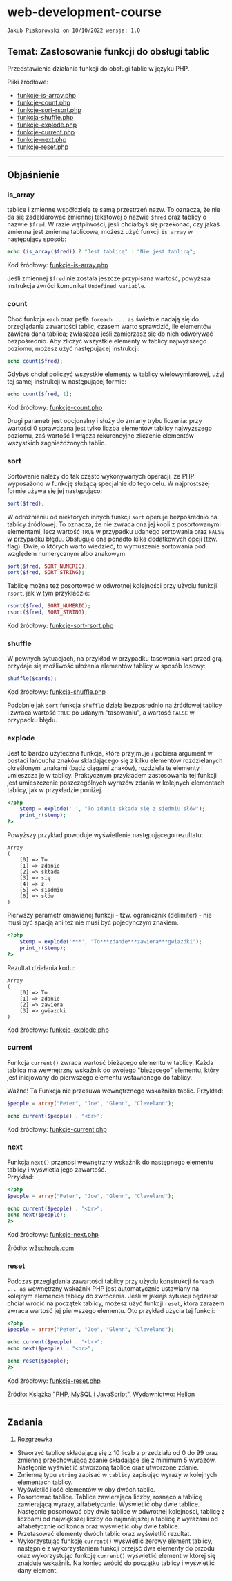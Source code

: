 # web-development-course

`Jakub Piskorowski on 10/10/2022 wersja: 1.0`

## Temat: Zastosowanie funkcji do obsługi tablic

Przedstawienie działania funkcji do obsługi tablic w języku PHP.

Pliki źródłowe:
- [funkcje-is-array.php](funkcje-is-array.php)
- [funkcje-count.php](funkcje-count.php)
- [funkcje-sort-rsort.php](funkcje-sort-rsort.php)
- [funkcja-shuffle.php](funkcje-shuffle.php)
- [funkcje-explode.php](funkcje-explode.php)
- [funkcje-current.php](funkcje-current.php)
- [funkcje-next.php](funkcje-next.php)
- [funkcje-reset.php](funkcja-reset.php)

---

## Objaśnienie

### is_array

tablice i zmienne współdzielą tę samą przestrzeń nazw. To oznacza, że nie da się zadeklarować zmiennej tekstowej o nazwie `$fred` oraz tablicy o nazwie `$fred`. W razie wątpliwości, jeśli chciałbyś się przekonać, czy jakaś zmienna jest zmienną tablicową, możesz użyć funkcji `is_array` w następujący sposób:
``` PHP
echo (is_array($fred)) ? "Jest tablicą" : "Nie jest tablicą";
```
Kod źródłowy: [funkcje-is-array.php](funkcje-is-array.php)

Jeśli zmiennej `$fred` nie została jeszcze przypisana wartość, powyższa instrukcja zwróci komunikat `Undefined variable`.

### count

Choć funkcja `each` oraz pętla `foreach ... as` świetnie nadają się do przeglądania zawartości tablic, czasem warto sprawdzić, ile elementów zawiera dana tablica; zwłaszcza jeśli zamierzasz się do nich odwoływać bezpośrednio. Aby zliczyć wszystkie elementy w tablicy najwyższego poziomu, możesz użyć następującej instrukcji:
``` PHP
echo count($fred);
```

Gdybyś chciał policzyć wszystkie elementy w tablicy wielowymiarowej, użyj tej samej instrukcji w następującej formie:
``` PHP
echo count($fred, 1);
```
Kod źródłowy: [funkcje-count.php](funkcje-count.php)

Drugi parametr jest opcjonalny i służy do zmiany trybu liczenia: przy wartości 0 sprawdzana jest tylko liczba elementów tablicy najwyższego poziomu, zaś wartość 1 włącza rekurencyjne zliczenie elementów wszystkich zagnieżdżonych tablic.

### sort

Sortowanie należy do tak często wykonywanych operacji, że PHP wyposażono w funkcję służącą specjalnie do tego celu. W najprostszej formie używa się jej następująco:
``` PHP
sort($fred);
```

W odróżnieniu od niektórych innych funkcji `sort` operuje bezpośrednio na tablicy źródłowej. To oznacza, że nie zwraca ona jej kopii z posortowanymi elementami, lecz wartość `TRUE` w przypadku udanego sortowania oraz `FALSE` w przypadku błędu. Obsługuje ona ponadto kilka dodatkowych opcji (tzw. flag). Dwie, o których warto wiedzieć, to wymuszenie sortowania pod względem numerycznym albo znakowym:
``` PHP
sort($fred, SORT_NUMERIC);
sort($fred, SORT_STRING);
```

Tablicę można też posortować w odwrotnej kolejności przy użyciu funkcji `rsort`, jak w tym przykładzie:
``` PHP
rsort($fred, SORT_NUMERIC);
rsort($fred, SORT_STRING);
```
Kod źródłowy: [funkcje-sort-rsort.php](funkcje-sort-rsort.php)

### shuffle

W pewnych sytuacjach, na przykład w przypadku tasowania kart przed grą, przydaje się możliwość ułożenia elementów tablicy w sposób losowy:
``` PHP
shuffle($cards);
```
Kod źródłowy: [funkcja-shuffle.php](funkcje-shuffle.php)

Podobnie jak `sort` funkcja `shuffle` działa bezpośrednio na źródłowej tablicy i zwraca wartość `TRUE` po udanym "tasowaniu", a wartość `FALSE` w przypadku błędu.

### explode

Jest to bardzo użyteczna funkcja, która przyjmuje / pobiera argument w postaci łańcucha znaków składającego się z kilku elementów rozdzielanych określonymi znakami (bądź ciągami znaków), rozdziela te elementy i umieszcza je w tablicy. Praktycznym przykładem zastosowania tej funkcji jest umieszczenie poszczególnych wyrazów zdania w kolejnych elementach tablicy, jak w przykładzie poniżej.
```PHP
<?php
    $temp = explode(' ', "To zdanie składa się z siedmiu słów");
    print_r($temp);
?>
```

Powyższy przykład powoduje wyświetlenie następującego rezultatu:
``` text
Array
(
    [0] => To
    [1] => zdanie
    [2] => składa
    [3] => się
    [4] => z
    [5] => siedmiu
    [6] => słów
)
```

Pierwszy parametr omawianej funkcji - tzw. ogranicznik (delimiter) - nie musi być spacją ani też nie musi być pojedynczym znakiem.
``` PHP
<?php
    $temp = explode('***', "To***zdanie***zawiera***gwiazdki");
    print_r($temp);
?>
```

Rezultat działania kodu:
``` text
Array
(
    [0] => To
    [1] => zdanie
    [2] => zawiera
    [3] => gwiazdki
)
```
Kod źródłowy: [funkcje-explode.php](funkcje-explode.php)

### current

Funkcja `current()` zwraca wartość bieżącego elementu w tablicy. Każda tablica ma wewnętrzny wskaźnik do swojego "bieżącego" elementu, który jest inicjowany do pierwszego elementu wstawionego do tablicy.

Ważne! Ta Funkcja nie przesuwa wewnętrznego wskaźnika tablic. 
Przykład:
```php
$people = array("Peter", "Joe", "Glenn", "Cleveland");

echo current($people) . "<br>";
```
Kod źródłowy: [funkcje-current.php](funkcje-current.php)

### next

Funkcja `next()` przenosi wewnętrzny wskaźnik do następnego elementu tablicy i wyświetla jego zawartość.  
Przykład: 
``` php
<?php
$people = array("Peter", "Joe", "Glenn", "Cleveland");

echo current($people) . "<br>";
echo next($people);
?>
```
Kod źródłowy: [funkcje-next.php](funkcje-next.php)

Źródło: [w3schools.com](https://www.w3schools.com/php/func_array_count.asp)

### reset

Podczas przeglądania zawartości tablicy przy użyciu konstrukcji `foreach ... as` wewnętrzny wskaźnik PHP jest automatycznie ustawiany na kolejnym elemencie tablicy do zwrócenia. Jeśli w jakiejś sytuacji będziesz chciał wrócić na początek tablicy, możesz użyć funkcji `reset`, która zarazem zwraca wartość jej pierwszego elementu. Oto przykład użycia tej funkcji:  
``` php
<?php
$people = array("Peter", "Joe", "Glenn", "Cleveland");

echo current($people) . "<br>";
echo next($people) . "<br>";

echo reset($people);
?>
```
Kod źródłowy: [funkcje-reset.php](funkcja-reset.php)

Źródło: [Książka "PHP, MySQL i JavaScript", Wydawnictwo: Helion](https://helion.pl/ksiazki/php-mysql-i-javascript-wprowadzenie-wydanie-v-robin-nixon,phmyj5.htm#format/e)


---

## Zadania 
1. Rozgrzewka
-  Stworzyć tablicę składającą się z 10 liczb z przedziału od 0 do 99 oraz zmienną przechowującą zdanie składające się z minimum 5 wyrazów. Następnie wyświetlić stworzoną tablice oraz utworzone zdanie.
-  Zmienną typu `string` zapisać w `tablicy` zapisując wyrazy w kolejnych elementach tablicy.
- Wyświetlić ilość elementów w oby dwóch tablic. 
- Posortować tablice. Tablice zawierająca liczby, rosnąco a tablicę zawierającą wyrazy, alfabetycznie. Wyświetlić oby dwie tablice. Następnie posortować oby dwie tablice w odwrotnej kolejności, tablicę z liczbami od największej liczby do najmniejszej a tablicę z wyrazami od alfabetycznie od końca oraz wyświetlić oby dwie tablice. 
- Przetasować elementy dwóch tablic oraz wyświetlić rezultat.
- Wykorzystując funkcję `current()` wyświetlić zerowy element tablicy, następnie z wykorzystaniem funkcji przejść dwa elementy do przodu oraz wykorzystując funkcję `current()` wyświetlić element w której się znajduje wskaźnik. Na koniec wrócić do początku tablicy i wyświetlić dany element.